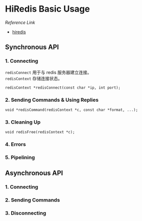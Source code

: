 # HiRedis Basic Usage

*Reference Link*
- [hiredis](https://github.com/redis/hiredis)

## Synchronous API

### 1. Connecting
`redisConnect` 用于与 redis 服务器建立连接。<br/>
`redisContext` 存储连接状态。
```cpp:no-line-numbers
redisContext *redisConnect(const char *ip, int port);
```

### 2. Sending Commands & Using Replies
```cpp:no-line-numbers
void *redisCommand(redisContext *c, const char *format, ...);
```

### 3. Cleaning Up
```cpp:no-line-numbers
void redisFree(redisContext *c);
```

### 4. Errors

### 5. Pipelining

## Asynchronous API

### 1. Connecting

### 2. Sending Commands

### 3. Disconnecting